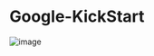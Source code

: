 # Google-KickStart
![image](https://user-images.githubusercontent.com/92621125/229308026-86a9a8f6-a8fa-415a-9878-028f4d0497d5.png)
